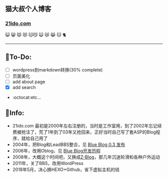 ## 猫大叔个人博客

### [21ido.com](https://www.21ido.com)

:smiley_cat: :smile_cat: :pouting_cat:
:heart_eyes_cat: :kissing_cat::smirk_cat:
:scream_cat: :crying_cat_face: :joy_cat:
:cat: :cat2:

---

## :pill:To-Do: 
- [ ] wordpress到markdown转换(30% complete)
- [ ] 页面美化
- [ ] add about page
- [x] add search
- :octocat:etc...


## :lemon:Info:
* 21ido.com 最初是2000年左右注册的，当时是工作室用，到了2002年忘记续费被抢注了，荒了1年到了03年又抢回来，正好当时自己写了套ASP的Blog程序，就给自己用了
* 2004年，把Blog和LeadBBS整合，见 [Blue Blog 0.3 发布](http://21ido.com/2004/08/27/blue-blog-0-3-e5-8f-91-e5-b8-83/)
* 2006年，改用Oblog，见 [Blue Blog开发历程](http://21ido.com/2006/03/20/blue-blog-e5-bc-80-e5-8f-91-e5-8e-86-e7-a8-8b/)
* 2008年，大概这个时间吧，又换成[Z-Blog](https://github.com/zblogcn/zblogasp)，那几年沉迷轮滑和各种户外运动
* 2011年，关了BBS，改用WordPress
* 2018年5月，决心换HEXO+Github，省下虚拟主机的钱